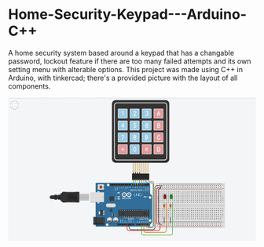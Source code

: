 # Home-Security-Keypad---Arduino-C++
A home security system based around a keypad that has a changable password, lockout feature
if there are too many failed attempts and its own setting menu with alterable options. This
project was made using C++ in Arduino, with tinkercad; there's a provided picture with the
layout of all components.

<img src="Final_Project_Keypad.SS.JPG">

